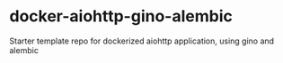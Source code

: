 # docker-aiohttp-gino-alembic
Starter template repo for dockerized aiohttp application, using gino and alembic
